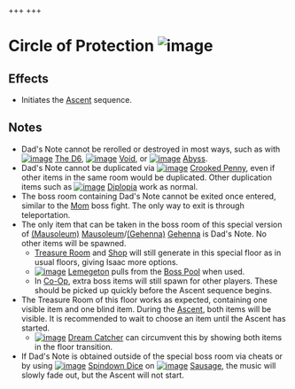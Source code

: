 +++
+++

 # Circle of Protection ![image](/image/Circle_of_Protection.png) 


Effects
---------


* Initiates the [Ascent](/wiki/Ascent "Ascent") sequence.


Notes
-------


* Dad's Note cannot be rerolled or destroyed in most ways, such as with [![image](/image/The_D6.png)](/wiki/The_D6 "The D6") [The D6](/wiki/The_D6 "The D6"), [![image](/image/Void.png)](/wiki/Void "Void") [Void](/wiki/Void "Void"), or [![image](/image/Abyss.png)](/wiki/Abyss "Abyss") [Abyss](/wiki/Abyss "Abyss").
* Dad's Note cannot be duplicated via [![image](/image/Crooked_Penny.png)](/wiki/Crooked_Penny "Crooked Penny") [Crooked Penny](/wiki/Crooked_Penny "Crooked Penny"), even if other items in the same room would be duplicated. Other duplication items such as [![image](/image/Diplopia.png)](/wiki/Diplopia "Diplopia") [Diplopia](/wiki/Diplopia "Diplopia") work as normal.
* The boss room containing Dad's Note cannot be exited once entered, similar to the [Mom](/wiki/Mom "Mom") boss fight. The only way to exit is through teleportation.
* The only item that can be taken in the boss room of this special version of [(Mausoleum)](/wiki/Mausoleum "Mausoleum") [Mausoleum](/wiki/Mausoleum "Mausoleum")/[(Gehenna)](/wiki/Gehenna "Gehenna") [Gehenna](/wiki/Gehenna "Gehenna") is Dad's Note. No other items will be spawned.
	+ [Treasure Room](/wiki/Treasure_Room "Treasure Room") and [Shop](/wiki/Shop "Shop") will still generate in this special floor as in usual floors, giving Isaac more options.
	+ [![image](/image/Lemegeton.png)](/wiki/Lemegeton "Lemegeton") [Lemegeton](/wiki/Lemegeton "Lemegeton") pulls from the [Boss Pool](/wiki/Boss_(Item_Pool) "Boss (Item Pool)") when used.
	+ In [Co-Op](/wiki/Repentance_Co-Op "Repentance Co-Op"), extra boss items will still spawn for other players. These should be picked up quickly before the Ascent sequence begins.
* The Treasure Room of this floor works as expected, containing one visible item and one blind item. During the [Ascent](/wiki/Ascent "Ascent"), both items will be visible. It is recommended to wait to choose an item until the Ascent has started.
	+ [![image](/image/Dream_Catcher.png)](/wiki/Dream_Catcher "Dream Catcher") [Dream Catcher](/wiki/Dream_Catcher "Dream Catcher") can circumvent this by showing both items in the floor transition.
* If Dad's Note is obtained outside of the special boss room via cheats or by using [![image](/image/Spindown_Dice.png)](/wiki/Spindown_Dice "Spindown Dice") [Spindown Dice](/wiki/Spindown_Dice "Spindown Dice") on [![image](/image/Sausage.png)](/wiki/Sausage "Sausage") [Sausage](/wiki/Sausage "Sausage"), the music will slowly fade out, but the Ascent will not start.


